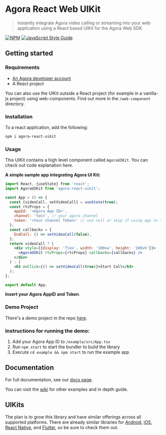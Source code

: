 # Agora React Web UIKit

> Instantly integrate Agora video calling or streaming into your web application using a React based UIKit for the Agora Web SDK.

[![NPM](https://img.shields.io/npm/v/agora-react-uikit.svg)](https://www.npmjs.com/package/agora-react-uikit) [![JavaScript Style Guide](https://img.shields.io/badge/code_style-standard-brightgreen.svg)](https://standardjs.com)

## Getting started
### Requirements
- [An Agora developer account](https://sso.agora.io/en/signup?utm_source=github&utm_repo=Web-React-UIKit)
- A React project

You can also use the UIKit outside a React project (for example in a vanilla-js project) using web-components. Find out more in the `/web-component` directory.

### Installation
To a react application, add the following:

```bash
npm i agora-react-uikit
```

### Usage

This UIKit contains a high level component called `AgoraUIKit`. You can check out code explanation here.

**A simple sample app integrating Agora UI Kit:**
```jsx
import React, {useState} from 'react';
import AgoraUIKit from 'agora-react-uikit';

const App = () => {
  const [videoCall, setVideoCall] = useState(true);
  const rtcProps = {
    appId: '<Agora App ID>',
    channel: 'test', // your agora channel
    token: '<Your channel Token>' // use null or skip if using app in testing mode
  };
  const callbacks = {
    EndCall: () => setVideoCall(false),
  };
  return videoCall ? (
    <div style={{display: 'flex', width: '100vw', height: '100vh'}}>
      <AgoraUIKit rtcProps={rtcProps} callbacks={callbacks} />
    </div>
  ) : (
    <h3 onClick={() => setVideoCall(true)}>Start Call</h3>
  );
};

export default App;
```

**Insert your Agora AppID and Token**.

### Demo Project
There's a demo project in the repo [here](https://github.com/AgoraIO-Community/Web-React-UIKit/tree/main/example).

### Instructions for running the demo:
1. Add your Agora App ID to `/example/src/App.tsx`
2. Run `npm start` to start the bundler to build the library
3. Execute `cd example && npm start` to run the example app

## Documentation

For full documentation, see our [docs page](https://agoraio-community.github.io/Web-React-UIKit/).

You can visit the [wiki](https://github.com/AgoraIO-Community/Web-React-UIKit/wiki) for other examples and in depth guide.


## UIKits

The plan is to grow this library and have similar offerings across all supported platforms. There are already similar libraries for [Android](https://github.com/AgoraIO-Community/Android-UIKit/), [iOS](https://github.com/AgoraIO-Community/iOS-UIKit), [React Native](https://github.com/AgoraIO-Community/ReactNative-UIKit), and [Flutter](https://github.com/AgoraIO-Community/Flutter-UIKit/), so be sure to check them out.
